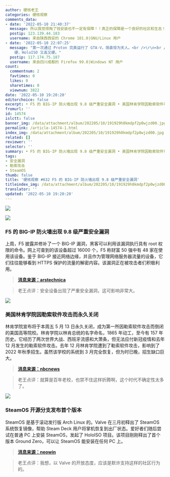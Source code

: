 ```yaml
---
author: 硬核老王
categories: 硬核观察
comments_data:
- date: '2022-05-10 21:40:37'
  message: 所以我觉得掏了钱安装也不一定有保障！！真正的保障是一个良好的社区和生态！！！是所有有能力的人愿意付出时间和精力来共同为一种普遍的安全着想。不过我觉得朝能多数安全公司都是奔着钱去的
  postip: 123.139.44.183
  username: 来自陕西西安的 Chrome 101.0|GNU/Linux 用户
- date: '2022-05-10 22:07:25'
  message: "第一次通过 Proton 完美运行了 GTA-V，简直惊为天人。<br />\r\n<br />\r\nArchLinux 高，Steam
    硬，HoloISO 又高又硬。"
  postip: 117.174.75.187
  username: 来自四川成都的 Firefox 99.0|Windows NT 用户
count:
  commentnum: 2
  favtimes: 0
  likes: 0
  sharetimes: 0
  viewnum: 3822
date: '2022-05-10 19:20:20'
editorchoice: false
excerpt: • F5 的 BIG-IP 防火墙出现 9.8 级严重安全漏洞 • 美国林肯学院因勒索软件攻击而永久关闭 • SteamOS 开源分支发布首个版本
fromurl: ''
id: 14574
islctt: false
banner_img: /data/attachment/album/202205/10/191929h0kmdpf2p0wjzd00.jpg
permalink: /article-14574-1.html
index_img: /data/attachment/album/202205/10/191929h0kmdpf2p0wjzd00.jpg
related: []
reviewer: ''
selector: ''
summary: • F5 的 BIG-IP 防火墙出现 9.8 级严重安全漏洞 • 美国林肯学院因勒索软件攻击而永久关闭 • SteamOS 开源分支发布首个版本
tags:
- 安全漏洞
- 勒索攻击
- SteamOS
thumb: false
title: '硬核观察 #632 F5 的 BIG-IP 防火墙出现 9.8 级严重安全漏洞'
titleindex_img: /data/attachment/album/202205/10/191929h0kmdpf2p0wjzd00.jpg
translator: ''
updated: '2022-05-10 19:20:20'
---
```


![](/data/attachment/album/202205/10/191929h0kmdpf2p0wjzd00.jpg)


![](/data/attachment/album/202205/10/191938x20z5uwsls1h8lrz.jpg)


### F5 的 BIG-IP 防火墙出现 9.8 级严重安全漏洞


上周，F5 披露并修补了一个 BIG-IP 漏洞，黑客可以利用该漏洞执行具有 root 权限的命令。网上可查到的该设备超过 16000 个，F5 称财富 50 强中有 48 家在使用该设备。鉴于 BIG-IP 接近网络边缘，并且作为管理网络服务器流量的设备，它们往往能够看到 HTTPS 保护的流量的解密内容。该漏洞正在被攻击者们积极利用。



> 
> **[消息来源：arstechnica](https://arstechnica.com/information-technology/2022/05/hackers-are-actively-exploiting-big-ip-vulnerability-with-a-9-8-severity-rating/)**
> 
> 
> 



> 
> 老王点评：安全设备出现了严重安全漏洞，这可影响非常大。
> 
> 
> 


![](/data/attachment/album/202205/10/191948bp78pip7xip47iip.jpg)


### 美国林肯学院因勒索软件攻击而永久关闭


林肯学院宣布将于本周五 5 月 13 日永久关闭，成为第一所因勒索软件攻击而倒闭的美国高等院校。林肯学院以林肯总统的名字命名，1865 年动工，至今有 157 年历史。它经历了两次世界大战、西班牙流感和大萧条，但无法应付新冠疫情和去年 12 月发生的勒索软件攻击。去年 12 月林肯学院遭到了勒索软件攻击，影响到了 2022 年秋季招生。虽然该学校的系统到 3 月完全恢复，但为时已晚，招生缺口巨大。



> 
> **[消息来源：nbcnews](https://www.nbcnews.com/tech/security/ransomware-attack-covid-combine-shutter-illinois-college-rcna24905)**
> 
> 
> 



> 
> 老王点评：就算是百年老校，也禁不住这样折腾啊，这个时代不确定性太多了。
> 
> 
> 


![](/data/attachment/album/202205/10/192000nb62iief4i5f7bbv.jpg)


### SteamOS 开源分支发布首个版本


SteamOS 是基于滚动发行版 Arch Linux 的。Valve 在三月初释出了 SteamOS 系统恢复镜像，帮助 Steam Deck 用户将掌机恢复到出厂状态。爱好者们随后尝试在普通 PC 上安装 SteamOS，发起了 HoloISO 项目。该项目刚刚释出了首个版本 Ground Zero，可以让 SteamOS 能安装在任何 PC 上。



> 
> **[消息来源：neowin](https://www.neowin.net/news/make-your-own-giant-steam-deck-right-now/)**
> 
> 
> 



> 
> 老王点评：我想，以 Valve 的开放态度，应该是默许支持这样的社区行为的。
> 
> 
>